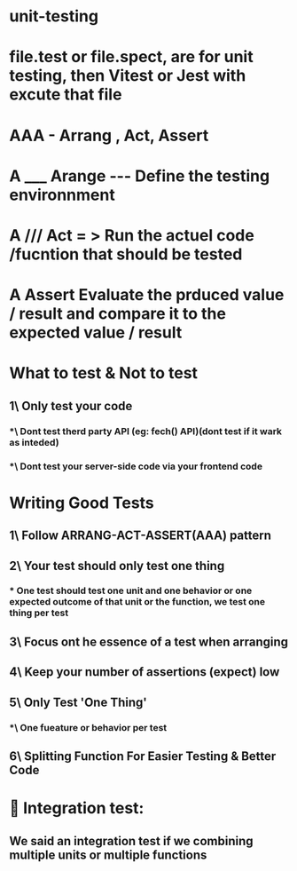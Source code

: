 # unit-testing

# file.test or file.spect, are for unit testing, then Vitest or Jest with excute that file

# AAA - Arrang , Act, Assert

# A \_\_\_ Arange --- Define the testing environnment

# A /// Act = > Run the actuel code /fucntion that should be tested

# A Assert Evaluate the prduced value / result and compare it to the expected value / result

# What to test & Not to test

## 1\ Only test your code

### \*\ Dont test therd party API (eg: fech() API)(dont test if it wark as inteded)

### \*\ Dont test your server-side code via your frontend code

# Writing Good Tests

## 1\ Follow ARRANG-ACT-ASSERT(AAA) pattern

## 2\ Your test should only test one thing

### \* One test should test one unit and one behavior or one expected outcome of that unit or the function, we test one thing per test

## 3\ Focus ont he essence of a test when arranging

## 4\ Keep your number of assertions (expect) low

## 5\ Only Test 'One Thing'

### \*\ One fueature or behavior per test

## 6\ Splitting Function For Easier Testing & Better Code

# 🍎 Integration test:

## We said an integration test if we combining multiple units or multiple functions
